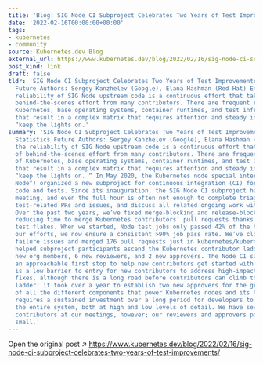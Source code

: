 ```yaml
---
title: 'Blog: SIG Node CI Subproject Celebrates Two Years of Test Improvements'
date: '2022-02-16T00:00:00+00:00'
tags:
- kubernetes
- community
source: Kubernetes.dev Blog
external_url: https://www.kubernetes.dev/blog/2022/02/16/sig-node-ci-subproject-celebrates-two-years-of-test-improvements/
post_kind: link
draft: false
tldr: 'SIG Node CI Subproject Celebrates Two Years of Test Improvements Timeline Statistics
  Future Authors: Sergey Kanzhelev (Google), Elana Hashman (Red Hat) Ensuring the
  reliability of SIG Node upstream code is a continuous effort that takes a lot of
  behind-the-scenes effort from many contributors. There are frequent releases of
  Kubernetes, base operating systems, container runtimes, and test infrastructure
  that result in a complex matrix that requires attention and steady investment to
  “keep the lights on.'
summary: 'SIG Node CI Subproject Celebrates Two Years of Test Improvements Timeline
  Statistics Future Authors: Sergey Kanzhelev (Google), Elana Hashman (Red Hat) Ensuring
  the reliability of SIG Node upstream code is a continuous effort that takes a lot
  of behind-the-scenes effort from many contributors. There are frequent releases
  of Kubernetes, base operating systems, container runtimes, and test infrastructure
  that result in a complex matrix that requires attention and steady investment to
  “keep the lights on. ” In May 2020, the Kubernetes node special interest group (“SIG
  Node”) organized a new subproject for continuous integration (CI) for node-related
  code and tests. Since its inauguration, the SIG Node CI subproject has run a weekly
  meeting, and even the full hour is often not enough to complete triage of all bugs,
  test-related PRs and issues, and discuss all related ongoing work within the subgroup.
  Over the past two years, we’ve fixed merge-blocking and release-blocking tests,
  reducing time to merge Kubernetes contributors’ pull requests thanks to reduced
  test flakes. When we started, Node test jobs only passed 42% of the time, and through
  our efforts, we now ensure a consistent >90% job pass rate. We’ve closed 144 test
  failure issues and merged 176 pull requests just in kubernetes/kubernetes. And we’ve
  helped subproject participants ascend the Kubernetes contributor ladder, with 3
  new org members, 6 new reviewers, and 2 new approvers. The Node CI subproject is
  an approachable first stop to help new contributors get started with SIG Node. There
  is a low barrier to entry for new contributors to address high-impact bugs and test
  fixes, although there is a long road before contributors can climb the entire contributor
  ladder: it took over a year to establish two new approvers for the group. The complexity
  of all the different components that power Kubernetes nodes and its test infrastructure
  requires a sustained investment over a long period for developers to deeply understand
  the entire system, both at high and low levels of detail. We have several regular
  contributors at our meetings, however; our reviewers and approvers pool is still
  small.'
---
```

Open the original post ↗ https://www.kubernetes.dev/blog/2022/02/16/sig-node-ci-subproject-celebrates-two-years-of-test-improvements/

